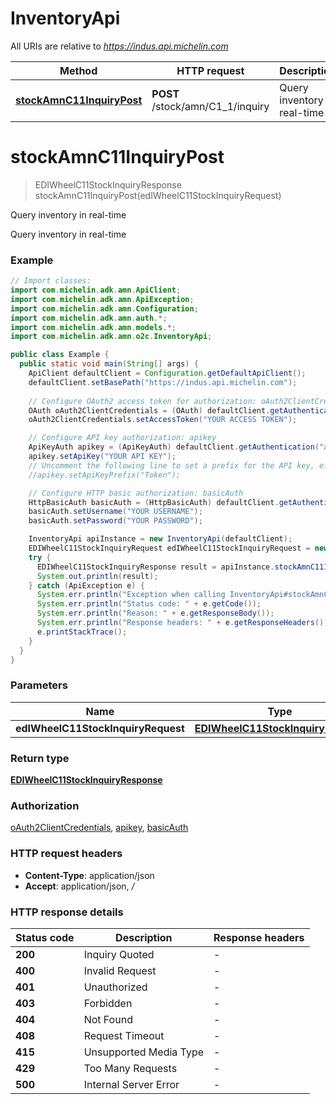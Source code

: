 # InventoryApi

All URIs are relative to *https://indus.api.michelin.com*

| Method | HTTP request | Description |
|------------- | ------------- | -------------|
| [**stockAmnC11InquiryPost**](InventoryApi.md#stockAmnC11InquiryPost) | **POST** /stock/amn/C1_1/inquiry | Query inventory in real-time |


<a id="stockAmnC11InquiryPost"></a>
# **stockAmnC11InquiryPost**
> EDIWheelC11StockInquiryResponse stockAmnC11InquiryPost(edIWheelC11StockInquiryRequest)

Query inventory in real-time

Query inventory in real-time

### Example
```java
// Import classes:
import com.michelin.adk.amn.ApiClient;
import com.michelin.adk.amn.ApiException;
import com.michelin.adk.amn.Configuration;
import com.michelin.adk.amn.auth.*;
import com.michelin.adk.amn.models.*;
import com.michelin.adk.amn.o2c.InventoryApi;

public class Example {
  public static void main(String[] args) {
    ApiClient defaultClient = Configuration.getDefaultApiClient();
    defaultClient.setBasePath("https://indus.api.michelin.com");
    
    // Configure OAuth2 access token for authorization: oAuth2ClientCredentials
    OAuth oAuth2ClientCredentials = (OAuth) defaultClient.getAuthentication("oAuth2ClientCredentials");
    oAuth2ClientCredentials.setAccessToken("YOUR ACCESS TOKEN");

    // Configure API key authorization: apikey
    ApiKeyAuth apikey = (ApiKeyAuth) defaultClient.getAuthentication("apikey");
    apikey.setApiKey("YOUR API KEY");
    // Uncomment the following line to set a prefix for the API key, e.g. "Token" (defaults to null)
    //apikey.setApiKeyPrefix("Token");

    // Configure HTTP basic authorization: basicAuth
    HttpBasicAuth basicAuth = (HttpBasicAuth) defaultClient.getAuthentication("basicAuth");
    basicAuth.setUsername("YOUR USERNAME");
    basicAuth.setPassword("YOUR PASSWORD");

    InventoryApi apiInstance = new InventoryApi(defaultClient);
    EDIWheelC11StockInquiryRequest edIWheelC11StockInquiryRequest = new EDIWheelC11StockInquiryRequest(); // EDIWheelC11StockInquiryRequest | 
    try {
      EDIWheelC11StockInquiryResponse result = apiInstance.stockAmnC11InquiryPost(edIWheelC11StockInquiryRequest);
      System.out.println(result);
    } catch (ApiException e) {
      System.err.println("Exception when calling InventoryApi#stockAmnC11InquiryPost");
      System.err.println("Status code: " + e.getCode());
      System.err.println("Reason: " + e.getResponseBody());
      System.err.println("Response headers: " + e.getResponseHeaders());
      e.printStackTrace();
    }
  }
}
```

### Parameters

| Name | Type | Description  | Notes |
|------------- | ------------- | ------------- | -------------|
| **edIWheelC11StockInquiryRequest** | [**EDIWheelC11StockInquiryRequest**](EDIWheelC11StockInquiryRequest.md)|  | |

### Return type

[**EDIWheelC11StockInquiryResponse**](EDIWheelC11StockInquiryResponse.md)

### Authorization

[oAuth2ClientCredentials](../README.md#oAuth2ClientCredentials), [apikey](../README.md#apikey), [basicAuth](../README.md#basicAuth)

### HTTP request headers

 - **Content-Type**: application/json
 - **Accept**: application/json, */*

### HTTP response details
| Status code | Description | Response headers |
|-------------|-------------|------------------|
| **200** | Inquiry Quoted |  -  |
| **400** | Invalid Request |  -  |
| **401** | Unauthorized |  -  |
| **403** | Forbidden |  -  |
| **404** | Not Found |  -  |
| **408** | Request Timeout |  -  |
| **415** | Unsupported Media Type |  -  |
| **429** | Too Many Requests |  -  |
| **500** | Internal Server Error |  -  |

